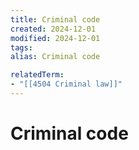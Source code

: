 ```yaml
---
title: Criminal code
created: 2024-12-01
modified: 2024-12-01
tags: 
alias: Criminal code

relatedTerm:
- "[[4504 Criminal law]]"
---
```

# Criminal code

